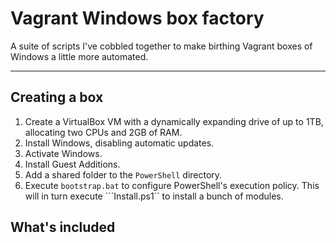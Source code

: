 # Vagrant Windows box factory

A suite of scripts I've cobbled together to make birthing Vagrant boxes of
Windows a little more automated.

* * *

## Creating a box

1. Create a VirtualBox VM with a dynamically expanding drive of up to 1TB,
   allocating two CPUs and 2GB of RAM.
2. Install Windows, disabling automatic updates.
3. Activate Windows.
4. Install Guest Additions.
5. Add a shared folder to the ```PowerShell``` directory.
6. Execute ```bootstrap.bat``` to configure PowerShell's execution policy. This
   will in turn execute ```Install.ps1`` to install a bunch of modules.

## What's included
